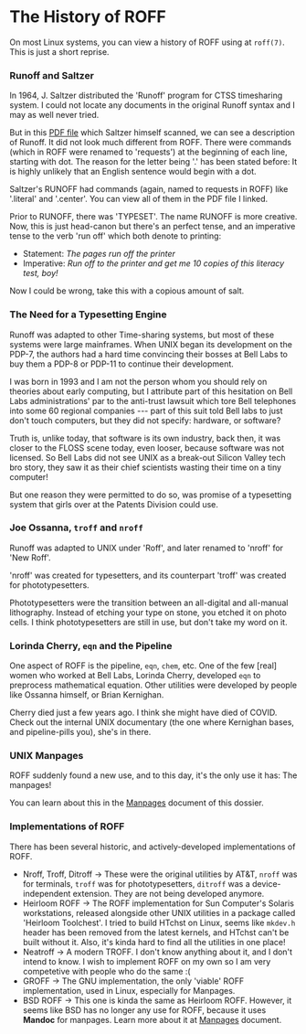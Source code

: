 # The History of ROFF

On most Linux systems, you can view a history of ROFF using at `roff(7)`. This is just a short reprise.


### Runoff and Saltzer

In 1964, J. Saltzer distributed the 'Runoff' program for CTSS timesharing system. I could not locate any documents in the original Runoff syntax and I may as well never tried.

But in this [PDF file](https://web.mit.edu/Saltzer/www/publications/ctss/AH.9.01.pdf) which Saltzer himself scanned, we can see a description of Runoff. It did not look much different from ROFF. There were commands (which in ROFF were renamed to 'requests') at the beginning of each line, starting with dot. The reason for the letter being '.' has been stated before: It is highly unlikely that an English sentence would begin with a dot.

Saltzer's RUNOFF had commands (again, named to requests in ROFF) like '.literal' and '.center'. You can view all of them in the PDF file I linked.

Prior to RUNOFF, there was 'TYPESET'. The name RUNOFF is more creative. Now, this is just head-canon but there's an perfect tense, and an imperative tense to the verb 'run off' which both denote to printing:

* Statement: *The pages run off the printer*
* Imperative: *Run off to the printer and get me 10 copies of this literacy test, boy!*

Now I could be wrong, take this with a copious amount of salt.

### The Need for a Typesetting Engine

Runoff was adapted to other Time-sharing systems, but most of these systems were large mainframes. When UNIX began its development on the PDP-7, the authors had a hard time convincing their bosses at Bell Labs to buy them a PDP-8 or PDP-11 to continue their development.

I was born in 1993 and I am not the person whom you should rely on theories about early computing, but I attribute part of this hesitation on Bell Labs administrations' par to the anti-trust lawsuit which tore Bell telephones into some 60 regional companies --- part of this suit told Bell labs to just don't touch computers, but they did not specify: hardware, or software?

Truth is, unlike today, that software is its own industry, back then, it was closer to the FLOSS scene today, even looser, because software was not licensed. So Bell Labs did not see UNIX as a break-out Silicon Valley tech bro story, they saw it as their chief scientists wasting their time on a tiny computer!

But one reason they were permitted to do so, was promise of a typesetting system that girls over at the Patents Division could use. 


### Joe Ossanna, `troff` and `nroff`

Runoff was adapted to UNIX under 'Roff', and later renamed to 'nroff' for 'New Roff'.

'nroff' was created for typesetters, and its counterpart 'troff' was created for phototypesetters.

Phototypesetters were the transition between an all-digital and all-manual lithography. Instead of etching your type on stone, you etched it on photo cells. I think phototypesetters are still in use, but don't take my word on it.


### Lorinda Cherry, `eqn` and the Pipeline

One aspect of ROFF is the pipeline, `eqn`, `chem`, etc. One of the few [real] women who worked at Bell Labs, Lorinda Cherry, developed `eqn` to preprocess mathematical equation. Other utilities were developed by people like Ossanna himself, or Brian Kernighan. 

Cherry died just a few years ago. I think she might have died of COVID. Check out the internal UNIX documentary (the one where Kernighan bases, and pipeline-pills you), she's in there.

### UNIX Manpages

ROFF suddenly found a new use, and to this day, it's the only use it has: The manpages!

You can learn about this in the [Manpages](ROFF-MANPAGES.md) document of this dossier.


### Implementations of ROFF

There has been several historic, and actively-developed implementations of ROFF.

* Nroff, Troff, Ditroff -> These were the original utilities by AT&T, `nroff` was for terminals, `troff` was for phototypesetters, `ditroff` was a device-independent extension. They are not being developed anymore.
* Heirloom ROFF -> The ROFF implementation for Sun Computer's Solaris workstations, released alongside other UNIX utilities in a package called 'Heirloom Toolchest'. I tried to build HTchst on Linux, seems like `mkdev.h` header has been removed from the latest kernels, and HTchst can't be built without it. Also, it's kinda hard to find all the utilities in one place!
* Neatroff -> A modern TROFF. I don't know anything about it, and I don't intend to know. I wish to implement ROFF on my own so I am very competetive with people who do the same :(
* GROFF -> The GNU implementation, the only 'viable' ROFF implementation, used in Linux, especially for Manpages.
* BSD ROFF -> This one is kinda the same as Heirloom ROFF. However, it seems like BSD has no longer any use for ROFF, because it uses **Mandoc** for manpages. Learn more about it at [Manpages](ROFF-Manpages.md) document.

